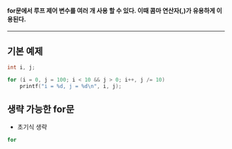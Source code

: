 #### for문에서 루프 제어 변수를 여러 개 사용 할 수 있다. 이때 콤마 연산자(,)가 유용하게 이용된다. ####
____

## 기본 예제 ##
```c
int i, j;

for (i = 0, j = 100; i < 10 && j > 0; i++, j /= 10)
	printf("i = %d, j = %d\n", i, j);
```

## 생략 가능한 for문 ##

- 초기식 생략
```c
for 
```